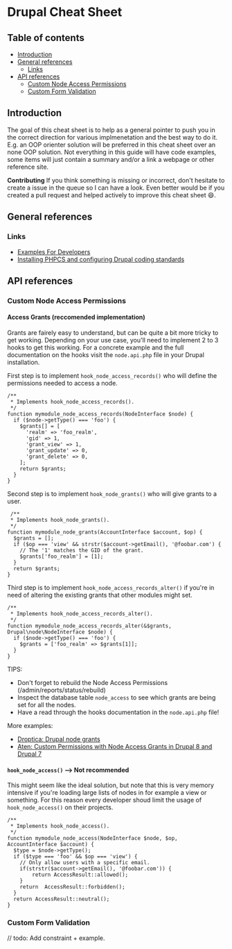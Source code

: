 # Drupal Cheat Sheet

## Table of contents

* [Introduction](#introduction)
* [General references](#general-references)
  * [Links](#links)
* [API references](#api-references)
  * [Custom Node Access Permissions](#custom-node-access-permissions)
  * [Custom Form Validation](#custom-form-validation)

## Introduction

The goal of this cheat sheet is to help as a general pointer to push you in the correct direction for various implmenetation and the best way to do it. E.g. an OOP orienter solution will be preferred in this cheat sheet over an none OOP solution. Not everything in this guide will have code examples, some items will just contain a summary and/or a link a webpage or other reference site.

**Contributing**
If you think something is missing or incorrect, don't hesitate to create a issue in the queue so I can have a look. Even better would be if you created a pull request and helped actively to improve this cheat sheet :smile:.

## General references

### Links

* [Examples For Developers][3]
* [Installing PHPCS and configuring Drupal coding standards][4]

## API references

### Custom Node Access Permissions

#### Access Grants (reccomended implementation)

Grants are fairely easy to understand, but can be quite a bit more tricky to get working. Depending on your use case, you'll need to implement 2 to 3 hooks to get this working. For a concrete example and the full documentation on the hooks visit the `node.api.php` file in your Drupal installation.

First step is to implement `hook_node_access_records()` who will define the permissions needed to access a node.

    /**
     * Implements hook_node_access_records().
     */
    function mymodule_node_access_records(NodeInterface $node) {
      if ($node->getType() === 'foo') {
        $grants[] = [
          'realm' => 'foo_realm',
          'gid' => 1,
          'grant_view' => 1,
          'grant_update' => 0,
          'grant_delete' => 0,
        ];
        return $grants;
      }
    }
    
 Second step is to implement `hook_node_grants()` who will give grants to a user.
 
     /**
     * Implements hook_node_grants().
     */
    function mymodule_node_grants(AccountInterface $account, $op) {
      $grants = [];
      if ($op === 'view' && strstr($account->getEmail(), '@foobar.com') {
        // The '1' matches the GID of the grant.
        $grants['foo_realm'] = [1];
      }
      return $grants;
    }

Third step is to implement `hook_node_access_records_alter()` if you're in need of altering the existing grants that other modules might set.

    /**
     * Implements hook_node_access_records_alter().
     */
    function mymodule_node_access_records_alter(&$grants, Drupal\node\NodeInterface $node) {
      if ($node->getType() === 'foo') {
        $grants = ['foo_realm' => $grants[1]];
      }
    }
    
 TIPS:
 * Don't forget to rebuild the Node Access Permissions (/admin/reports/status/rebuild)
 * Inspect the database table `node_access` to see which grants are being set for all the nodes.
 * Have a read through the hooks documentation in the `node.api.php` file!
 
 More examples:
 * [Droptica: Drupal node grants][1]
 * [Aten: Custom Permissions with Node Access Grants in Drupal 8 and Drupal 7][2]

#### `hook_node_access()` --> Not recommended

This might seem like the ideal solution, but note that this is very memory intensive if you're loading large lists of nodes in for example a view or something. For this reason every developer shoud limit the usage of `hook_node_access()` on their projects.

    /**
     * Implements hook_node_access().
     */
    function mymodule_node_access(NodeInterface $node, $op, AccountInterface $account) {
      $type = $node->getType();
      if ($type === 'foo' && $op === 'view') {
        // Only allow users with a specific email.
        if(strstr($account->getEmail(), '@foobar.com')) {
            return AccessResult::allowed();
        }
        return  AccessResult::forbidden();
      }
      return AccessResult::neutral();
    }

### Custom Form Validation

// todo: Add constraint + example.

[1]: 'https://www.droptica.com/blog/drupal-node-grants/'
[2]: 'https://atendesigngroup.com/articles/custom-permissions-node-access-grants-drupal-8-and-drupal-7'
[3]: 'https://www.drupal.org/project/examples'
[4]: 'https://www.drupal.org/node/1419988'
